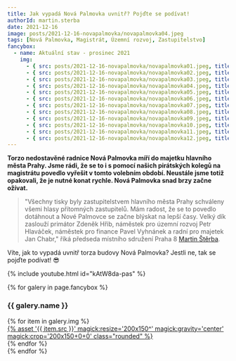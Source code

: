 ```yaml
---
title: Jak vypadá Nová Palmovka uvnitř? Pojďte se podívat!
authorId: martin.sterba
date: 2021-12-16
image: posts/2021-12-16-novapalmovka/novapalmovka04.jpeg
tags: [Nová Palmovka, Magistrát, Územní rozvoj, Zastupitelstvo]
fancybox:
  - name: Aktuální stav - prosinec 2021
    img:
      - { src: posts/2021-12-16-novapalmovka/novapalmovka01.jpeg, title: Aktuální stav Nové Palmovky }
      - { src: posts/2021-12-16-novapalmovka/novapalmovka02.jpeg, title: Aktuální stav Nové Palmovky }
      - { src: posts/2021-12-16-novapalmovka/novapalmovka03.jpeg, title: Aktuální stav Nové Palmovky }
      - { src: posts/2021-12-16-novapalmovka/novapalmovka04.jpeg, title: Aktuální stav Nové Palmovky }
      - { src: posts/2021-12-16-novapalmovka/novapalmovka05.jpeg, title: Aktuální stav Nové Palmovky }
      - { src: posts/2021-12-16-novapalmovka/novapalmovka06.jpeg, title: Aktuální stav Nové Palmovky }
      - { src: posts/2021-12-16-novapalmovka/novapalmovka07.jpeg, title: Aktuální stav Nové Palmovky }
      - { src: posts/2021-12-16-novapalmovka/novapalmovka08.jpeg, title: Aktuální stav Nové Palmovky }      
      - { src: posts/2021-12-16-novapalmovka/novapalmovka09.jpeg, title: Aktuální stav Nové Palmovky }
      - { src: posts/2021-12-16-novapalmovka/novapalmovka10.jpeg, title: Aktuální stav Nové Palmovky }
      - { src: posts/2021-12-16-novapalmovka/novapalmovka11.jpeg, title: Aktuální stav Nové Palmovky }
      - { src: posts/2021-12-16-novapalmovka/novapalmovka12.jpeg, title: Aktuální stav Nové Palmovky }
---
```


**Torzo nedostavěné radnice Nová Palmovka míří do majetku hlavního města Prahy. Jsme rádi, že se to i s pomocí našich pirátských kolegů na magistrátu povedlo vyřešit v tomto volebním období. Neustále jsme totiž opakovali, že je nutné konat rychle. Nová Palmovka snad brzy začne ožívat.**

>"Všechny tisky byly zastupitelstvem hlavního města Prahy schváleny všemi hlasy přítomných zastupitelů. Mám radost, že se to povedlo dotáhnout a Nové Palmovce se začne blýskat na lepší časy. Velký dík zaslouží primátor Zdeněk Hřib, náměstek pro územní rozvoj Petr Hlaváček, náměstek pro finance Pavel Vyhnánek a radní pro majetek Jan Chabr," říká předseda místního sdružení Praha 8 [Martin Štěrba](https://praha8.pirati.cz/lide/martin-sterba.html).

Víte, jak to vypadá uvnitř torza budovy Nová Palmovka? Jestli ne, tak se pojďte podívat! 😎

{% include youtube.html id="kAtW8da-pas" %}

{% for galery in page.fancybox %}
<div class="mt-4">
  <h3>{{ galery.name }}</h3>
  <div class="grid grid-cols-4 gap-4">
  {% for item in galery.img %}
    <div class="">
      <a data-fancybox="gallery" href="{% asset '{{ item.src }}' @path %}" data-caption="{{ item.title }}">{% asset '{{ item.src }}' magick:resize='200x150^' magick:gravity='center' magick:crop='200x150+0+0' class="rounded" %}</a>
    </div>
  {% endfor %}
  </div>
</div>
{% endfor %}
 
